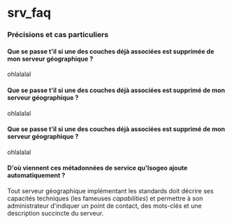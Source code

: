 # srv_faq

### Précisions et cas particuliers

#### Que se passe t'il si une des couches déjà associées est supprimée de mon serveur géographique ?

ohlalalal

#### Que se passe t'il si une des couches déjà associées est supprimé de mon serveur géographique ?

ohlalalal

#### Que se passe t'il si une des couches déjà associées est supprimé de mon serveur géographique ?

ohlalalal

#### D'où viennent ces métadonnées de service qu'Isogeo ajoute automatiquement ?

Tout serveur géographique implémentant les standards doit décrire ses capacités techniques (les fameuses *capabilities*) et permettre à son administrateur d'indiquer un point de contact, des mots-clés et une description succincte du serveur.


